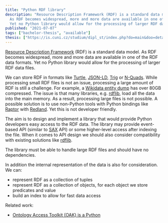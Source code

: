 ```yaml
---
title: "Python RDF library"
description: "Resource Description Framework (RDF) is a standard data model.
  As RDF becomes widespread, more and more data are available in one of the RDF data formats.
  Yet no Python library would allow for the processing of larger RDF data files."
published: "2021-07-07"
tags: ["bachelor-thesis", "available"]
thesis: ["https://is.cuni.cz/studium/dipl_st/index.php?do=main&doo=detail&did=250704"]
---
```


[Resource Description Framework] (RDF) is a standard data model.
As RDF becomes widespread, more and more data are available in one of the RDF data formats.
Yet no Python library would allow for the processing of larger RDF data files.

We can store RDF in formats like  [Turtle], [JSON-LD], [Trig] or [N-Quads].
While processing small RDF files is not an issue, processing a large amount of RDF is still a challenge.
For example, a [Wikidata entity dump] has over 80GB compressed.
The issue is that many libraries, e.g. [rdflib], load all the data into the main memory.
As a result, processing large files is not possible.
A possible solution is to use non-Python tools with Python bindings like [Raptor] with [Redland].
Yet this is not developer friendly.

The aim is to design and implement a library that would provide Python developers easy access to the RDF data.
The library may provide event-based API (similar to [SAX] API) or some higher-level access after indexing the file.
When it comes to API design we should also consider compatibility with existing solutions like [rdflib].

The library must be able to handle large RDF files and should have no dependencies.

In addition the internal representation of the data is also for consideration.
We can:
- represent RDF as a collection of tuples
- represent RDF as a collection of objects, for each object we store predicates and value
- build an index to allow for fast data access

Related work:
- [Ontology Access Toolkit (OAK) is a Python](https://incatools.github.io/ontology-access-kit/introduction.html)

[Resource Description Framework]: <https://www.w3.org/RDF/>
[Turtle]: <https://www.w3.org/TR/turtle/>
[JSON-LD]: <https://json-ld.org/spec/latest/json-ld-rdf/>
[Trig]: <https://www.w3.org/TR/trig/>
[N-Quads]: <https://www.w3.org/TR/n-quads/>
[Wikidata entity dump]: <https://dumps.wikimedia.org/wikidatawiki/entities/>
[rdflib]: <https://github.com/RDFLib/rdflib>
[Raptor]: <http://librdf.org/raptor/>
[Redland]: <http://librdf.org/bindings/>
[SAX]: <https://docs.oracle.com/javase/tutorial/jaxp/sax/parsing.html>
